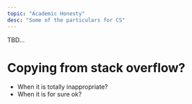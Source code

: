 ```yaml
---
topic: "Academic Honesty"
desc: "Some of the particulars for CS"
---
```


TBD...

# Copying from stack overflow?

* When it is totally inappropriate?
* When it is for sure ok?

